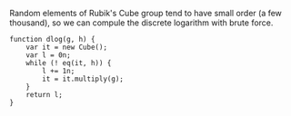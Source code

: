 Random elements of Rubik's Cube group tend to have small order (a few thousand), so we can
compule the discrete logarithm with brute force.


	function dlog(g, h) {
		var it = new Cube();
		var l = 0n;
		while (! eq(it, h)) {
			l += 1n;
			it = it.multiply(g);
		}
		return l;
	}

